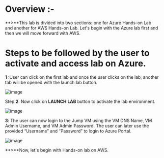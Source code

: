 # Overview :-

**>**This lab is divided into two sections: one for Azure Hands-on Lab and another for AWS Hands-on Lab. Let's begin with the Azure lab first and then we will move forward with AWS.

# Steps to be followed by the user to activate and access lab on Azure.

**1**	:User can click on the first lab and once the user clicks on the lab, another tab will be opened with the launch lab button.

![image](https://user-images.githubusercontent.com/85232046/160386179-eabd52cb-53fd-4437-9ba5-9906b5800ddc.png)

Step **2**: Now click on **LAUNCH LAB** button to activate the lab environment.

![image](https://user-images.githubusercontent.com/85232046/160386227-81c34e3f-74c0-4d94-881c-c12a4336a2be.png)
 
**3**:	The user can now login to the Jump VM using the VM DNS Name, VM Admin Username, and VM Admin Password. The user can later use the provided “Username” and “Password” to login to Azure Portal.

![image](https://user-images.githubusercontent.com/85232046/160386083-ed98b2ab-d85d-45e7-8ff5-b8025e64fb86.png)

**>**Now, let's begin with Hands-on lab on AWS.
